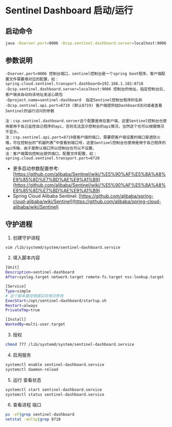 # Sentinel Dashboard 启动/运行

## 启动命令

```bash
java -Dserver.port=9006 -Dcsp.sentinel.dashboard.server=localhost:9006 -Dproject.name=sentinel-dashboard -Dcsp.sentinel.api.port=8719 -jar sentinel-dashboard-1.7.1.jar
```

## 参数说明

```text
-Dserver.port=9006 控制台端口，sentinel控制台是一个spring boot程序。客户端配置文件需要填对应的配置，如：spring.cloud.sentinel.transport.dashboard=192.168.1.102:8718
-Dcsp.sentinel.dashboard.server=localhost:9006 控制台的地址，指定控制台后, 客户端会自动向该地址发送心跳包
-Dproject.name=sentinel-dashboard  指定Sentinel控制台程序的名称
-Dcsp.sentinel.api.port=8719 (默认8719) 客户端提供给Dashboard访问或者查看Sentinel的运行访问的参数

注：csp.sentinel.dashboard.server这个配置是用在客户端，这里Sentinel控制台也使用是用于自己监控自己程序的api，否则无法显示控制台的api情况，当然这个也可以根据情况不显示。
注：csp.sentinel.api.port=8719是客户端的端口，需要把客户端设置的端口穿透防火墙，可在控制台的“机器列表”中查看到端口号，这里Sentinel控制台也使用是用于自己程序的api传输，由于是默认端口所以控制台也可以不设置。
注：客户端需向控制台提供端口，配置文件配置，如：spring.cloud.sentinel.transport.port=8720
```

* 更多启动参数配置参考:[https://github.com/alibaba/Sentinel/wiki/%E5%90%AF%E5%8A%A8%E9%85%8D%E7%BD%AE%E9%A1%B9](https://github.com/alibaba/Sentinel/wiki/%E5%90%AF%E5%8A%A8%E9%85%8D%E7%BD%AE%E9%A1%B9)
* Spring Cloud Alibaba Sentinel: [https://github.com/alibaba/spring-cloud-alibaba/wiki/Sentinel](https://github.com/alibaba/spring-cloud-alibaba/wiki/Sentinel)

## 守护进程

1. 创建守护进程
```bash
vim /lib/systemd/system/sentinel-dashboard.service
```
2. 填入脚本内容

```bash
[Unit]
Description=sentinel-dashboard
After=syslog.target network.target remote-fs.target nss-lookup.target

[Service]
Type=simple 
# 这个脚本路径根据实际情况修改
ExecStart=/opt/sentinel-dashboard/startup.sh 
Restart=always 
PrivateTmp=true

[Install]
WantedBy=multi-user.target
```

3. 授权

```bash
chmod 777 /lib/systemd/system/sentinel-dashboard.service
```

4. 启用服务

```bash
systemctl enable sentinel-dashboard.service
systemctl daemon-reload
```

5. 运行 查看状态

```bash
systemctl start sentinel-dashboard.service
systemctl status sentinel-dashboard.service
```

6. 查看进程 端口

```bash
ps -ef|grep sentinel-dashboard
netstat -anltp|grep 8718
```